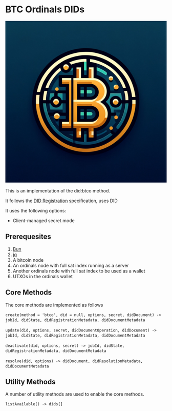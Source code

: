 # BTC Ordinals DIDs

![Bitcoin Ordinals DID Method Logo](./logo.png)


This is an implementation of the did:btco method.

It follows the [DID Registration](https://identity.foundation/did-registration) specification, uses DID

It uses the following options:

* Client-managed secret mode

## Prerequesites

1. [Bun](https://bun.sh)
2. [jq](https://jqlang.github.io/jq/)
3. A bitcoin node
4. An ordinals node with full sat index running as a server
5. Another ordinals node with full sat index to be used as a wallet
6. UTXOs in the ordinals wallet

## Core Methods

The core methods are implemented as follows

```
create(method = 'btco', did = null, options, secret, didDocument) -> jobId, didState, didRegistrationMetadata, didDocumentMetadata

update(did, options, secret, didDocumentOperation, didDocument) -> jobId, didState, didRegistrationMetadata, didDocumentMetadata

deactivate(did, options, secret) -> jobId, didState, didRegistrationMetadata, didDocumentMetadata

resolve(did, options) -> didDocument, didResolutionMetadata, didDocumentMetadata
```

## Utility Methods

A number of utility methods are used to enable the core methods.

```
listAvailable() -> dids[]
```